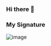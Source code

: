 ### Hi there 👋



### My Signature 

![image](https://github.com/H0llyW00dzZ/H0llyW00dzZ/assets/17626300/576e9928-f371-4994-bcd1-68336dbf32fe)





<!--
**H0llyW00dzZ/H0llyW00dzZ** is a ✨ _special_ ✨ repository because its `README.md` (this file) appears on your GitHub profile.

Here are some ideas to get you started:

- 🔭 I’m currently working on ...
- 🌱 I’m currently learning ...
- 👯 I’m looking to collaborate on ...
- 🤔 I’m looking for help with ...
- 💬 Ask me about ...
- 📫 How to reach me: ...
- 😄 Pronouns: ...
- ⚡ Fun fact: ...
-->
